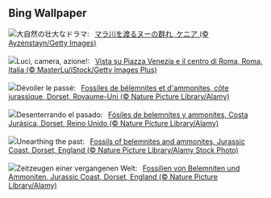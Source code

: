 ## Bing Wallpaper
![](https://www.bing.com/th?id=OHR.MaraMigration_JA-JP8727709922_UHD.jpg&w=1000)大自然の壮大なドラマ:&nbsp;&ensp;[マラ川を渡るヌーの群れ, ケニア (© Ayzenstayn/Getty Images)](https://www.bing.com/th?id=OHR.MaraMigration_JA-JP8727709922_UHD.jpg)
<br><br/>
![](https://www.bing.com/th?id=OHR.RomeFilmFestival_IT-IT3375259000_UHD.jpg&w=1000)Luci, camera, azione!:&nbsp;&ensp;[Vista su Piazza Venezia e il centro di Roma, Roma, Italia (© MasterLu/iStock/Getty Images Plus)](https://www.bing.com/th?id=OHR.RomeFilmFestival_IT-IT3375259000_UHD.jpg)
<br><br/>
![](https://www.bing.com/th?id=OHR.FossilsDorset_FR-FR6425876617_UHD.jpg&w=1000)Dévoiler le passé:&nbsp;&ensp;[Fossiles de bélemnites et d'ammonites, côte jurassique, Dorset, Royaume-Uni (© Nature Picture Library/Alamy)](https://www.bing.com/th?id=OHR.FossilsDorset_FR-FR6425876617_UHD.jpg)
<br><br/>
![](https://www.bing.com/th?id=OHR.FossilsDorset_ES-ES7126242224_UHD.jpg&w=1000)Desenterrando el pasado:&nbsp;&ensp;[Fósiles de belemnites y ammonites, Costa Jurásica, Dorset, Reino Unido (© Nature Picture Library/Alamy)](https://www.bing.com/th?id=OHR.FossilsDorset_ES-ES7126242224_UHD.jpg)
<br><br/>
![](https://www.bing.com/th?id=OHR.FossilsDorset_EN-GB3896931228_UHD.jpg&w=1000)Unearthing the past:&nbsp;&ensp;[Fossils of belemnites and ammonites, Jurassic Coast, Dorset, England (© Nature Picture Library/Alamy Stock Photo)](https://www.bing.com/th?id=OHR.FossilsDorset_EN-GB3896931228_UHD.jpg)
<br><br/>
![](https://www.bing.com/th?id=OHR.FossilsDorset_DE-DE5527314579_UHD.jpg&w=1000)Zeitzeugen einer vergangenen Welt:&nbsp;&ensp;[Fossilien von Belemniten und Ammoniten, Jurassic Coast, Dorset, England (© Nature Picture Library/Alamy)](https://www.bing.com/th?id=OHR.FossilsDorset_DE-DE5527314579_UHD.jpg)
<br><br/>
